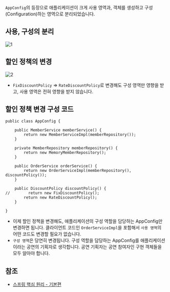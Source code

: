 ```AppConfig```의 등장으로 애플리케이션이 크게 사용 영역과, 객체를 생성하고 구성(Configuration)하는 영역으로 분리되었습니다.

## 사용, 구성의 분리
![1](https://raw.githubusercontent.com/smpark1020/tistory/master/Spring/%5B%EC%8A%A4%ED%94%84%EB%A7%81%20%ED%95%B5%EC%8B%AC%20%EC%9B%90%EB%A6%AC%20-%20%EA%B8%B0%EB%B3%B8%ED%8E%B8%5D%20%EC%83%88%EB%A1%9C%EC%9A%B4%20%EA%B5%AC%EC%A1%B0%EC%99%80%20%ED%95%A0%EC%9D%B8%20%EC%A0%95%EC%B1%85%20%EC%A0%81%EC%9A%A9/1.PNG)   

## 할인 정책의 변경
![2](https://raw.githubusercontent.com/smpark1020/tistory/master/Spring/%5B%EC%8A%A4%ED%94%84%EB%A7%81%20%ED%95%B5%EC%8B%AC%20%EC%9B%90%EB%A6%AC%20-%20%EA%B8%B0%EB%B3%B8%ED%8E%B8%5D%20%EC%83%88%EB%A1%9C%EC%9A%B4%20%EA%B5%AC%EC%A1%B0%EC%99%80%20%ED%95%A0%EC%9D%B8%20%EC%A0%95%EC%B1%85%20%EC%A0%81%EC%9A%A9/2.PNG)
* ```FixDiscountPolicy``` => ```RateDiscountPolicy```로 변경해도 구성 영역만 영향을 받고, 사용 영역은 전혀 영향을 받지 않습니다.

## 할인 정책 변경 구성 코드
```
public class AppConfig {

    public MemberService memberService() {
        return new MemberServiceImpl(memberRepository());
    }

    private MemberRepository memberRepository() {
        return new MemoryMemberRepository();
    }

    public OrderService orderService() {
        return new OrderServiceImpl(memberRepository(), discountPolicy());
    }

    public DiscountPolicy discountPolicy() {
//        return new FixDiscountPolicy();
        return new RateDiscountPolicy();
    }

}
```
* 이제 할인 정책을 변경해도, 애플리케이션의 구성 역할을 담당하는 AppConfig만 변경하면 됩니다. 클라이언트 코드인 ```OrderServiceImpl```을 포함해서 ```사용 영역```의 어떤 코드도 변경할 필요가 없습니다.
* ```구성 영역```은 당연히 변경됩니다. 구성 역할을 담당하는 AppConfig를 애플리케이션이라는 공연의 기획자로 생각합니다. 공연 기획자는 공연 참여자인 구현 객체들을 모두 알아야 합니다.

## 참조
* [스프링 핵심 원리 - 기본편](https://www.inflearn.com/course/%EC%8A%A4%ED%94%84%EB%A7%81-%ED%95%B5%EC%8B%AC-%EC%9B%90%EB%A6%AC-%EA%B8%B0%EB%B3%B8%ED%8E%B8/dashboard)